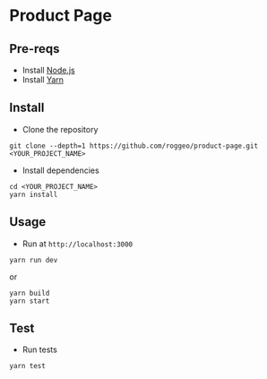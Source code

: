 # Product Page

## Pre-reqs

- Install [Node.js](https://nodejs.org/en/)
- Install [Yarn](https://classic.yarnpkg.com/en/docs/install)

## Install

- Clone the repository
```
git clone --depth=1 https://github.com/roggeo/product-page.git <YOUR_PROJECT_NAME>
```
- Install dependencies
```
cd <YOUR_PROJECT_NAME>
yarn install
```

## Usage

- Run at `http://localhost:3000`

```
yarn run dev
```

or

```
yarn build
yarn start
```

## Test

- Run tests
```
yarn test
```